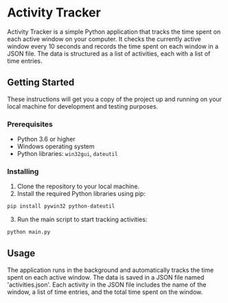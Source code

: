 # Activity Tracker

Activity Tracker is a simple Python application that tracks the time spent on each active window on your computer. It checks the currently active window every 10 seconds and records the time spent on each window in a JSON file. The data is structured as a list of activities, each with a list of time entries.

## Getting Started

These instructions will get you a copy of the project up and running on your local machine for development and testing purposes.

### Prerequisites

- Python 3.6 or higher
- Windows operating system
- Python libraries: `win32gui`, `dateutil`

### Installing

1. Clone the repository to your local machine.
2. Install the required Python libraries using pip:

```bash
pip install pywin32 python-dateutil
```
3. Run the main script to start tracking activities:
```bash
python main.py
```

## Usage
The application runs in the background and automatically tracks the time spent on each active window. The data is saved in a JSON file named 'activities.json'. Each activity in the JSON file includes the name of the window, a list of time entries, and the total time spent on the window.

